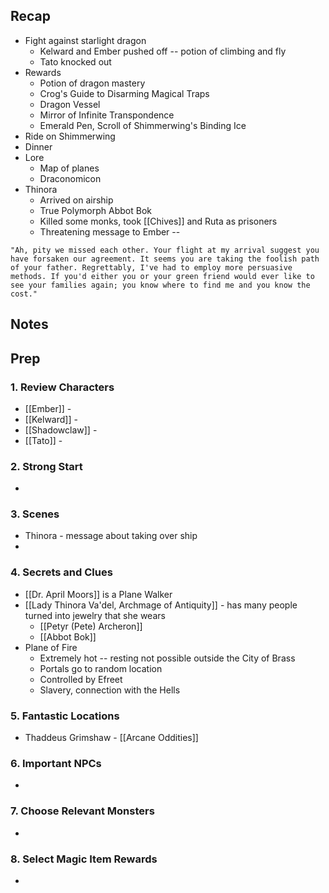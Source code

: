 
## Recap


* Fight against starlight dragon
	* Kelward and Ember pushed off -- potion of climbing and fly
	* Tato knocked out
* Rewards
	* Potion of dragon mastery
	* Crog's Guide to Disarming Magical Traps
	* Dragon Vessel
	* Mirror of Infinite Transpondence
	* Emerald Pen, Scroll of Shimmerwing's Binding Ice
* Ride on Shimmerwing
* Dinner
* Lore
	* Map of planes
	* Draconomicon
* Thinora
	* Arrived on airship
	* True Polymorph Abbot Bok
	* Killed some monks, took [[Chives]] and Ruta as prisoners
	* Threatening message to Ember -- 
```
"Ah, pity we missed each other. Your flight at my arrival suggest you have forsaken our agreement. It seems you are taking the foolish path of your father. Regrettably, I've had to employ more persuasive methods. If you'd either you or your green friend would ever like to see your families again; you know where to find me and you know the cost."
```
## Notes
## Prep
### 1. Review Characters

* [[Ember]] - 
* [[Kelward]] -
* [[Shadowclaw]] - 
* [[Tato]] - 

### 2. Strong Start

* 

### 3. Scenes

* Thinora - message about taking over ship
* 

### 4. Secrets and Clues

* [[Dr. April Moors]] is a Plane Walker
* [[Lady Thinora Va'del, Archmage of Antiquity]] -  has many people turned into jewelry that she wears
	* [[Petyr (Pete) Archeron]]
	* [[Abbot Bok]]
* Plane of Fire
	* Extremely hot -- resting not possible outside the City of Brass
	* Portals go to random location
	* Controlled by Efreet
	* Slavery, connection with the Hells

### 5. Fantastic Locations

* Thaddeus Grimshaw - [[Arcane Oddities]]

### 6. Important NPCs

* 

### 7. Choose Relevant Monsters

* 

### 8. Select Magic Item Rewards

* 
